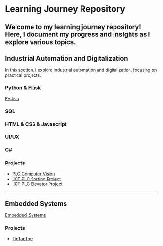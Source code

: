 # Learning Journey Repository
Welcome to my learning journey repository! Here, I document my progress and insights as I explore various topics.
---

## Industrial Automation and Digitalization
In this section, I explore industrial automation and digitalization, focusing on practical projects.

### Python & Flask
[Python](https://github.com/Mohamed-Shams/Python)

### SQL
### HTML & CSS & Javascript
### UI/UX
### C#

### Projects
- [PLC Computer Vision](https://github.com/Mohamed-Shams/PLC_ComputerVision)
- [IIOT PLC Sorting Project](https://github.com/Mohamed-Shams/IIOT-PLC-SortingProject)
- [IIOT PLC Elevator Project](https://github.com/Mohamed-Shams/IIOT-PLC-ElevatorProject)
---

## Embedded Systems
[Embedded_Systems](https://github.com/Mohamed-Shams/Embedded_Systems)
### Projects
- [TicTacToe](https://github.com/Mohamed-Shams/TicTacToe)
